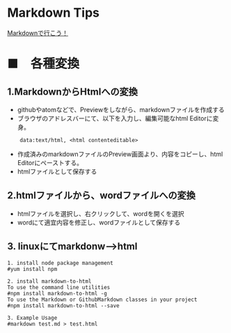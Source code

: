 Markdown Tips
===============================
[Markdownで行こう！](https://gist.github.com/wate/7072365)

# ■　各種変換
## 1.MarkdownからHtmlへの変換
+ githubやatomなどで、Previewをしながら、markdownファイルを作成する
+ ブラウザのアドレスバーにて、以下を入力し、編集可能なhtml Editorに変身。
```
    data:text/html, <html contenteditable>
```
+ 作成済みのmarkdownファイルのPreview画面より、内容をコピーし、html Editorにペーストする。
+ htmlファイルとして保存する

## 2.htmlファイルから、wordファイルへの変換
+ htmlファイルを選択し、右クリックして、wordを開くを選択
+ wordにて適宜内容を修正し、wordファイルとして保存する


## 3. linuxにてmarkdonw-->html
```
1. install node package management
#yum install npm

2. install markdown-to-html
To use the command line utilities
#npm install markdown-to-html -g
To use the Markdown or GithubMarkdown classes in your project
#npm install markdown-to-html --save

3. Example Usage
#markdown test.md > test.html

```

